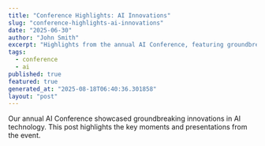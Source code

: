 ```yaml
---
title: "Conference Highlights: AI Innovations"
slug: "conference-highlights-ai-innovations"
date: "2025-06-30"
author: "John Smith"
excerpt: "Highlights from the annual AI Conference, featuring groundbreaking innovations."
tags:
  - conference
  - ai
published: true
featured: true
generated_at: "2025-08-18T06:40:36.301858"
layout: "post"
---
```


Our annual AI Conference showcased groundbreaking innovations in AI technology. This post highlights the key moments and presentations from the event.